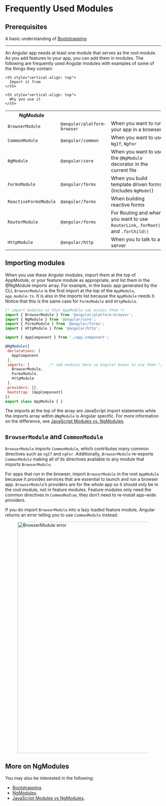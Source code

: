 # Frequently Used Modules

## Prerequisites

A basic understanding of [Bootstrapping](guide/bootstrapping). 

<hr>

An Angular app needs at least one module that serves as the root module. 
As you add features to your app, you can add them in modules. 
The following are frequently used Angular modules with examples 
of some of the things they contain:


<table>

  <tr>
    <th style="vertical-align: top">
      NgModule
    </th>

    <th style="vertical-align: top">
      Import it from
    </th>

    <th style="vertical-align: top">
      Why you use it
    </th>
  </tr>

  <tr>
    <td><code>BrowserModule</code></td>
    <td><code>@angular/platform-browser</code></td>
    <td>When you want to run your app in a browser</td>
  </tr>

  <tr>
    <td><code>CommonModule</code></td>
    <td><code>@angular/common</code></td>
    <td>When you want to use <code>NgIf</code>, <code>NgFor</code></td>
  </tr>

  <tr>
    <td><code>NgModule</code></td>
    <td><code>@angular/core</code></td>
    <td>When you want to use the <code>@NgModule</code> decorator in the current file</td>
  </tr>

  <tr>
    <td><code>FormsModule</code></td>
    <td><code>@angular/forms</code></td>
    <td>When you build template driven forms (includes <code>NgModel</code>)</td>
  </tr>

  <tr>
    <td><code>ReactiveFormsModule</code></td>
    <td><code>@angular/forms</code></td>
    <td>When building reactive forms</td>
  </tr>

  <tr>
    <td><code>RouterModule</code></td>
    <td><code>@angular/forms</code></td>
    <td>For Routing and when you want to use <code>RouterLink</code>,<code>.forRoot()</code>, and <code>.forChild()</code></td>
  </tr>

  <tr>
    <td><code>HttpModule</code></td>
    <td><code>@angular/http</code></td>
    <td>When you to talk to a server</td>
  </tr>

</table>

## Importing modules

When you use these Angular modules, import them at the top of AppModule, 
or your feature module as appropriate, and list them in the @NgModule 
imports array. For example, in the basic app generated by the CLI, 
`BrowserModule` is the first import at the top of the `AppModule`, 
`app.module.ts`. It is also in the imports list because the `AppModule` 
needs it. Notice that this is the same case for `FormsModule` and `HttpModule`.


```javascript
/* import modules so that AppModule can access them */
import { BrowserModule } from '@angular/platform-browser';
import { NgModule } from '@angular/core';
import { FormsModule } from '@angular/forms';
import { HttpModule } from '@angular/http';

import { AppComponent } from './app.component';

@NgModule({
 declarations: [
   AppComponent
 ],
 imports: [			/* add modules here so Angular knows to use them */
   BrowserModule,
   FormsModule,
   HttpModule
 ],
 providers: [],
 bootstrap: [AppComponent]
})
export class AppModule { }
```

The imports at the top of the array are JavaScript import statements 
while the imports array within `@NgModule` is Angular specific. 
For more information on the difference, see [JavaScript Modules vs. NgModules](ngmodule-vs-jsmodule).


## `BrowserModule` and `CommonModule`

`BrowserModule` imports `CommonModule`, which contributes many common 
directives such as `ngIf` and `ngFor`. Additionally, `BrowserModule` 
re-exports `CommonModule` making all of its directives available 
to any module that imports `BrowserModule`. 

For apps that run in the browser, import `BrowserModule` in the 
root `AppModule` because it provides services that are essential 
to launch and run a browser app. `BrowserModule`’s providers 
are for the whole app so it should only be in the root module, 
not in feature modules. Feature modules only need the common 
directives in `CommonModlue`; they don’t need to re-install app-wide providers.

If you do import `BrowserModule` into a lazy loaded feature module, 
Angular returns an error telling you to use `CommonModule` instead.

<figure>
  <img src="generated/images/guide/frequent-ngmodules/browser-module-error.gif" width=750 alt="BrowserModule error">
</figure>




## More on NgModules

You may also be interested in the following:
* [Bootstrapping](guide/bootstrapping).
* [NgModules](guide/ngmodule).
* [JavaScript Modules vs NgModules](guide/ngmodule-vs-jsmodule).
